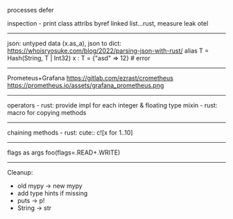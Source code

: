processes
defer

inspection - print class attribs
byref
linked list...rust, measure leak
otel

----
json: untyped data (x.as_a), json to dict:
https://whoisryosuke.com/blog/2022/parsing-json-with-rust/
alias T = Hash(String, T | Int32)
x : T = {"asd" => 12} # error

----
Prometeus+Grafana
https://gitlab.com/ezrast/crometheus
https://prometheus.io/assets/grafana_prometheus.png

----
operators - rust: provide impl for each integer & floating type
mixin - rust: macro for copying methods

----
chaining methods - rust:
cute::
c![x for 1..10]

----
flags as args
foo(flags=.READ+.WRITE)

----
Cleanup:
- old mypy -> new mypy
- add type hints if missing
- puts -> p!
- String -> str
